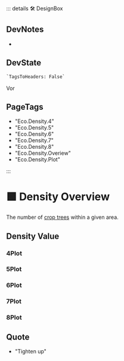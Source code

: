 ::: details 🛠 <dev>DesignBox</dev>

## DevNotes

-

## DevState

```py
`TagsToHeaders: False`
```

Vor

<h2>PageTags</h2>

- "Eco.Density.4"
- "Eco.Density.5"
- "Eco.Density.6"
- "Eco.Density.7"
- "Eco.Density.8"
- "Eco.Density.Overiew"
- "Eco.Density.Plot"

:::

# 🟩  <eco>Density Overview</eco>

The number of [crop trees](/Glossary/glossary#crop-tree) within a given area.

## Density Value

### 4Plot

### 5Plot

### 6Plot

### 7Plot

### 8Plot

## Quote

- "Tighten up"
